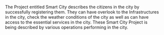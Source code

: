 The Project entitled Smart City describes the citizens in the city by successfully registering them. They can have overlook to the Infrastructures in the city, check the weather conditions of the city as well as can have
access to the essential services in the city. These Smart City Project is being described by various operations performing in the city. 
